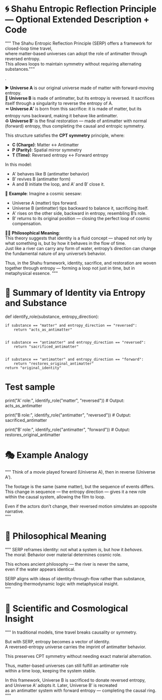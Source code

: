 
# 🌀  Shahu Entropic Reflection Principle — Optional Extended Description + Code

"""
The Shahu Entropic Reflection Principle (SERP) offers a framework for closed-loop time travel,  
where matter-based universes can adopt the role of antimatter through reversed entropy.  
This allows loops to maintain symmetry without requiring alternating substances."""

.

▶️ **Universe A** is our original universe made of matter with forward-moving entropy.  
🔁 **Universe B** is made of antimatter, but its entropy is reversed. It sacrifices itself through a singularity to reverse the entropy of A.  
⏪ **Universe A′** is born from this sacrifice: it is made of matter, but its entropy runs backward, making it behave like antimatter.  
♻️ **Universe B′** is the final restoration — made of antimatter with normal (forward) entropy, thus completing the causal and entropic symmetry.

This structure satisfies the **CPT symmetry** principle, where:
- **C (Charge)**: Matter ↔ Antimatter
- **P (Parity)**: Spatial mirror symmetry
- **T (Time)**: Reversed entropy ↔ Forward entropy

In this model:
- A′ behaves like B (antimatter behavior)
- B′ revives B (antimatter form)
- A and B initiate the loop, and A′ and B′ close it.

🧠 **Example**: Imagine a cosmic seesaw:
- Universe A (matter) tips forward.  
- Universe B (antimatter) tips backward to balance it, sacrificing itself.  
- A′ rises on the other side, backward in entropy, resembling B’s role.  
- B′ returns to its original position — closing the perfect loop of cosmic compensation.

🧘‍♂️ **Philosophical Meaning**:  
This theory suggests that identity is a fluid concept — shaped not only by what something is, but by how it behaves in the flow of time.  
Just like a river can carry any form of water, entropy’s direction can change the fundamental nature of any universe’s behavior.  

Thus, in the Shahu framework, identity, sacrifice, and restoration are woven together through entropy — forming a loop not just in time, but in metaphysical essence.
"""

# 🧩 Summary of Identity via Entropy and Substance
def identify_role(substance, entropy_direction):


  
    if substance == "matter" and entropy_direction == "reversed":
        return "acts_as_antimatter" 

        
    if substance == "antimatter" and entropy_direction == "reversed":
        return "sacrificed_antimatter"

        
    if substance == "antimatter" and entropy_direction == "forward":
        return "restores_original_antimatter"
    return "original_identity"

# Test sample
print("A′ role:", identify_role("matter", "reversed"))       # Output: acts_as_antimatter


print("B role:", identify_role("antimatter", "reversed"))    # Output: sacrificed_antimatter


print("B′ role:", identify_role("antimatter", "forward"))     # Output: restores_original_antimatter



# 🎭  Example Analogy

"""
Think of a movie played forward (Universe A), then in reverse (Universe A′).  

The footage is the same (same matter), but the sequence of events differs.  
This change in sequence — the entropy direction — gives it a new role  
within the causal system, allowing the film to loop.  

Even if the actors don’t change, their reversed motion simulates an opposite narrative.  
"""


# 🧠  Philosophical Meaning

"""
SERP reframes identity: not what a system *is*, but how it *behaves*.  
The moral: Behavior over material determines cosmic role.  

This echoes ancient philosophy — the river is never the same,  
even if the water appears identical.  

SERP aligns with ideas of identity-through-flow rather than substance,  
blending thermodynamic logic with metaphysical insight.  
"""


# 🧪  Scientific and Cosmological Insight

"""
In traditional models, time travel breaks causality or symmetry.  

But with SERP, entropy becomes a vector of identity.  
A reversed-entropy universe carries the imprint of antimatter behavior.  

This preserves CPT symmetry without needing exact material alternation.  

Thus, matter-based universes can still fulfill an antimatter role  
within a time loop, keeping the system stable.  

In this framework, Universe B is sacrificed to donate reversed entropy,  
and Universe A′ adopts it. Later, Universe B′ is recreated  
as an antimatter system with forward entropy — completing the causal ring.  
"""
     


